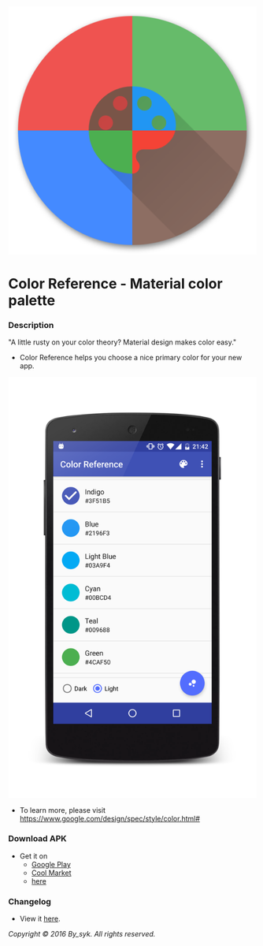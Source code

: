 ![icon.png](icon.png)

# Color Reference - Material color palette

### Description
"A little rusty on your color theory? Material design makes color easy."
   
* Color Reference helps you choose a nice primary color for your new app.

![screenshot.png](screenshot.png)

* To learn more, please visit
https://www.google.com/design/spec/style/color.html#

### Download APK
* Get it on
   * [Google Play](https://play.google.com/store/apps/details?id=com.by_syk.mdcolor "Color Reference")
   * [Cool Market](http://www.coolapk.com/apk/com.by_syk.mdcolor "Color Reference")
   * [here](com.by_syk.mdcolor.apk "Color Reference")

### Changelog
* View it [here](CHANGELOG.txt "Changelog").

*Copyright &#169; 2016 By_syk. All rights reserved.*